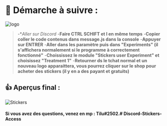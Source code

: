 # 🔰 Démarche à suivre : 

![logo](https://repository-images.githubusercontent.com/186841818/8aa95700-7730-11e9-84be-e80f28520325)

>-**Aller sur Discord*
-**Faire CTRL SCHIFT et I en même temps** 
-**Copier coller le code contenus dans message.js dans la console**
-**Appuyer sur ENTRER**
-**Aller dans les paramètre puis dans "Experiments" (il s'affichera normalement si le programme à correctement fonctionné"** 
-**Choississez le module "Stickers user Experiment" et choisissez "Treatment 1"**
-**Retourner ds le tchat normal et un nouveau logo apparaittera, vous pourrez cliquer sur le shop pour acheter des stickers (il y en a des payant et gratuits)**

## 👍 Aperçus final :
![Stickers](https://imgur.com/gallery/owsuWyK)

#### Si vous avez des questions, venez en mp : Tilu#2502.#   D i s c o r d - S t i c k e r s - A c c e s s  
 